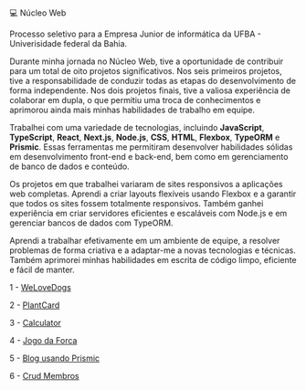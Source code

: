 💻 Núcleo Web

Processo seletivo para a Empresa Junior de informática da UFBA - Univerisidade federal da Bahia.

Durante minha jornada no Núcleo Web, tive a oportunidade de contribuir para um total de oito projetos significativos. 
Nos seis primeiros projetos, tive a responsabilidade de conduzir todas as etapas do desenvolvimento de forma independente. 
Nos dois projetos finais, tive a valiosa experiência de colaborar em dupla, o que permitiu uma troca de conhecimentos e aprimorou ainda mais minhas habilidades de trabalho em equipe.

Trabalhei com uma variedade de tecnologias, incluindo **JavaScript**, **TypeScript**, **React**, **Next.js**, **Node.js**, **CSS**, **HTML**, **Flexbox**, **TypeORM** e **Prismic**. 
Essas ferramentas me permitiram desenvolver habilidades sólidas em desenvolvimento front-end e back-end, bem como em gerenciamento de banco de dados e conteúdo.

Os projetos em que trabalhei variaram de sites responsivos a aplicações web completas. 
Aprendi a criar layouts flexíveis usando Flexbox e a garantir que todos os sites fossem totalmente responsivos. 
Também ganhei experiência em criar servidores eficientes e escaláveis com Node.js e em gerenciar bancos de dados com TypeORM.

Aprendi a trabalhar efetivamente em um ambiente de equipe, a resolver problemas de forma criativa e a adaptar-me a novas tecnologias e técnicas. 
Também aprimorei minhas habilidades em escrita de código limpo, eficiente e fácil de manter.

1 - [WeLoveDogs](https://welovedogs.onrender.com)

2 - [PlantCard](https://plantcard.onrender.com)

3 - [Calculator](https://three-calculator.onrender.com)

4 - [Jogo da Forca](https://jogodaforca.onrender.com)

5 - [Blog usando Prismic](https://blogprismic.onrender.com)

6 - [Crud Membros](https://crudmembros.onrender.com)

